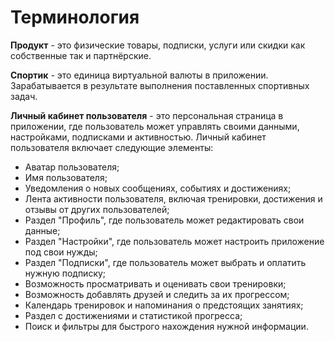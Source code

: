 # Терминология

**<span id="product">Продукт</span>** - это физические товары, подписки, услуги или скидки как собственные так и партнёрские.

**<span id="sportick">Спортик</span>** - это единица виртуальной валюты в приложении. Зарабатывается в результате выполнения поставленных спортивных задач.

**<span id="user_lk">Личный кабинет пользователя</span>** - это персональная страница в приложении, где пользователь может управлять своими данными, настройками, подписками и активностью. Личный кабинет пользователя включает следующие элементы:

- Аватар пользователя;
- Имя пользователя;
- Уведомления о новых сообщениях, событиях и достижениях;
- Лента активности пользователя, включая тренировки, достижения и отзывы от других пользователей;
- Раздел "Профиль", где пользователь может редактировать свои данные;
- Раздел "Настройки", где пользователь может настроить приложение под свои нужды;
- Раздел "Подписки", где пользователь может выбрать и оплатить нужную подписку;
- Возможность просматривать и оценивать свои тренировки;
- Возможность добавлять друзей и следить за их прогрессом;
- Календарь тренировок и напоминания о предстоящих занятиях;
- Раздел с достижениями и статистикой прогресса;
- Поиск и фильтры для быстрого нахождения нужной информации.
